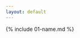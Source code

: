 ```yaml
---
layout: default
---
```



{% include 01-name.md %}


<!--- [ ] Turn on GitHub Pages
- [ ] Outline my portfolio
- [ ] Introduce myself to the world  -->

